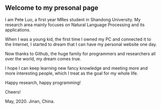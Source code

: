 ## Welcome to my presonal page 

I am Pete Luo, a first year MRes student in Shandong University. My research area mainly focuses on Natural Language Processing and its applications.

When I was a young kid, the first time I owned my PC and connected it to the Internet, I started to dream that I can have my personal website one day.

Now thanks to Github, the huge family for programmers and researchers all over the world, my dream comes true.

I hope I can keep learning new fancy knowledge and meeting more and more interesting people, which I treat as the goal for my whole life.

Happy research, happy programming!

Cheers! 

May, 2020. Jinan, China.